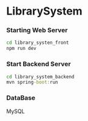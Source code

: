 # LibrarySystem

### Starting Web Server
```cmd
cd library_systen_front
npm run dev
```

### Start Backend Server
```cmd
cd library_system_backend
mvn spring-boot:run
```

### DataBase
MySQL
